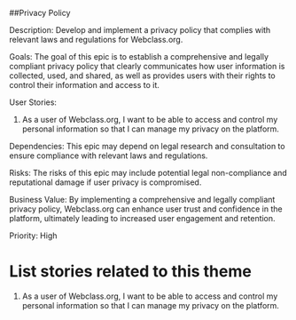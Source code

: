 ##Privacy Policy

Description: Develop and implement a privacy policy that complies with relevant laws and regulations for Webclass.org.

Goals: The goal of this epic is to establish a comprehensive and legally compliant privacy policy that clearly communicates how user information is collected, used, and shared, as well as provides users with their rights to control their information and access to it.

User Stories:

1. As a user of Webclass.org, I want to be able to access and control my personal information so that I can manage my privacy on the platform.

Dependencies: This epic may depend on legal research and consultation to ensure compliance with relevant laws and regulations.

Risks: The risks of this epic may include potential legal non-compliance and reputational damage if user privacy is compromised.

Business Value: By implementing a comprehensive and legally compliant privacy policy, Webclass.org can enhance user trust and confidence in the platform, ultimately leading to increased user engagement and retention.

Priority: High

# List stories related to this theme

1. As a user of Webclass.org, I want to be able to access and control my personal information so that I can manage my privacy on the platform.
